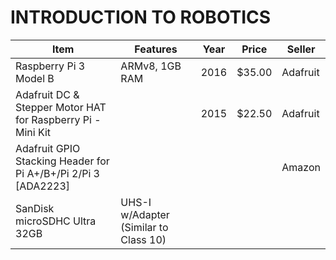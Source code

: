 # INTRODUCTION TO ROBOTICS

| Item | Features | Year | Price | Seller |
| ---- | -------- | ---- | ----- | ------ |
| Raspberry Pi 3 Model B | ARMv8, 1GB RAM| 2016 | $35.00 | Adafruit |
| Adafruit DC & Stepper Motor HAT for Raspberry Pi - Mini Kit | | 2015 | $22.50 | Adafruit |
| Adafruit GPIO Stacking Header for Pi A+/B+/Pi 2/Pi 3 [ADA2223] | | | | Amazon |
| SanDisk microSDHC Ultra 32GB | UHS-I w/Adapter (Similar to Class 10)